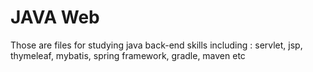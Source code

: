 # JAVA Web
Those are files for studying java back-end skills
including : servlet, jsp, thymeleaf, mybatis, spring framework, gradle, maven etc
